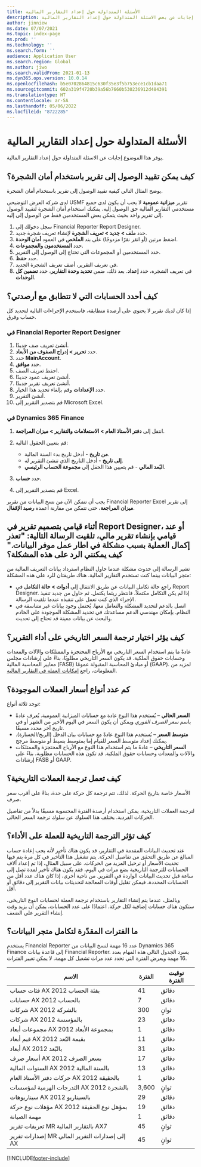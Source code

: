 ```yaml
---
title: الأسئلة المتداولة حول إعداد التقارير المالية
description: يوفر هذا الموضوع إجابات عن بعض الاسئلة المتداولة حول إعداد التقارير المالية.
author: jinniew
ms.date: 07/07/2021
ms.topic: index-page
ms.prod: ''
ms.technology: ''
ms.search.form: ''
audience: Application User
ms.search.region: Global
ms.author: jiwo
ms.search.validFrom: 2021-01-13
ms.dyn365.ops.version: 10.0.14
ms.openlocfilehash: b5e0702864815c630f35e3f5b753ece1cb1daa71
ms.sourcegitcommit: 602a319f4720b39a56b7660b530236912d484391
ms.translationtype: HT
ms.contentlocale: ar-SA
ms.lasthandoff: 05/06/2022
ms.locfileid: "8722285"
---
```

# <a name="financial-reporting-faq"></a>الأسئلة المتداولة حول إعداد التقارير المالية

يوفر هذا الموضوع إجابات عن الاسئلة المتداولة حول إعداد التقارير المالية.

## <a name="how-do-i-restrict-access-to-a-report-by-using-tree-security"></a>كيف يمكن تقييد الوصول إلى تقرير باستخدام أمان الشجرة؟

يوضح المثال التالي كيفية تقييد الوصول إلى تقرير باستخدام أمان الشجرة.

لدى شركه العرض التوضيحي USMF تقرير **ميزانية عمومية** لا يجب أن يكون لدى جميع مستخدمي التقارير المالية حق الوصول إليه. يمكنك استخدام أمان الشجرة لتقييد الوصول إلى تقرير واحد بحيث يتمكن بعض المستخدمين فقط من الوصول إلى إليه.

1. سجل دخولك إلى Financial Reporter Report Designer.
2. حدد **ملف \> جديد \> تعريف الشجرة** لإنشاء تعريف شجرة جديد.
3. اضغط مرتين (أو انقر نقرًا مزدوجًا) على بند **الملخص** في العمود **أمان الوحدة**.
4. حدد **المستخدمون والمجموعات**.
5. حدد المستخدمين أو المجموعات التي تحتاج إلى الوصول إلى التقرير.
6. حدد **حفظ**.
7. في تعريف التقرير، أضف تعريف الشجرة الجديد.
8. في تعريف الشجرة، حدد **إعداد**. بعد ذلك، ضمن **تحديد وحدة التقارير**، حدد **تضمين كل الوحدات**.

## <a name="how-do-i-identify-which-accounts-dont-match-my-balances"></a>كيف أحدد الحسابات التي لا تتطابق مع أرصدتي؟

إذا كان لديك تقرير لا يحتوي على أرصدة متطابقة، فاستخدم الإجراءات التالية لتحديد كل حساب وفرق.

### <a name="in-financial-reporter-report-designer"></a>في Financial Reporter Report Designer

1. أنشئ تعريف صف جديدًا.
2. حدد **تحرير \> إدراج الصفوف من الأبعاد**.
3. حدد **MainAccount**.
4. حدد **موافق**.
5. احفظ تعريف الصف.
6. أنشئ تعريف عمود جديدًا.
7. أنشئ تعريف تقرير جديدًا.
8. حدد **الإعدادات** وقم بإلغاء تحديد هذا الخيار.
9. أنشئ التقرير. 
10. قم بتصدير التقرير إلى Microsoft Excel.

### <a name="in-dynamics-365-finance"></a>في Dynamics 365 Finance

1. انتقل إلى **دفتر الأستاذ العام \> الاستعلامات والتقارير \> ميزان المراجعة**.
2. قم بتعيين الحقول التالية:

    - **من تاريخ** - أدخل تاريخ بدء السنة المالية.
    - **إلى تاريخ** - أدخل التاريخ الذي تنشئ التقرير له.
    - **البُعد المالي** - قم بتعيين هذا الحقل إلى **مجموعة الحساب الرئيسي**.

3. حدد **حساب**.
4. قم بتصدير التقرير إلى Excel.

يجب أن تتمكن الآن من نسخ البيانات من تقرير Financial Reporter Excel إلى تقرير **ميزان المراجعة**، حتى تتمكن من مقارنة أعمدة **رصيد الإقفال**.

## <a name="when-i-design-a-report-in-report-designer-or-when-i-generate-a-financial-report-i-received-the-following-message-the-operation-could-not-be-completed-due-to-a-problem-in-the-data-provider-framework-how-should-i-respond"></a>أثناء قيامي بتصميم تقرير في Report Designer، أو عند قيامي بإنشاء تقرير مالي، تلقيت الرسالة التالية: "تعذر إكمال العملية بسبب مشكلة في اطار عمل موفر البيانات." كيف يمكنني الرد على هذه المشكلة؟

تشير الرسالة إلى حدوث مشكلة عندما حاول النظام استرداد بيانات التعريف المالية من متجر البيانات بينما كنت تستخدم التقارير المالية. هناك طريقتان للرد على هذه المشكلة:

- راجع حالة تكامل البيانات عن طريق الانتقال إلى **أدوات \> حالة التكامل** في Report Designer. إذا لم يكن التكامل مكتملاً، فانتظر ريثما يكتمل. ثم حاول من جديد تنفيذ الإجراء الذي كنت تعمل على تنفيذه عندما تلقيت الرسالة.
- اتصل بالدعم لتحديد المشكلة والتعامل معها. يُحتمل وجود بيانات غير متناسقة في النظام. بإمكان مهندسي الدعم مساعدتك في تحديد المشكلة الموجودة على الخادم والبحث عن بيانات معينة قد تحتاج إلى تحديث.

## <a name="how-does-the-selection-of-historical-rate-translation-affect-report-performance"></a>كيف يؤثر اختيار ترجمة السعر التاريخي على أداء التقرير؟

عادةً ما يتم استخدام السعر التاريخي مع الأرباح المحتجزة والممتلكات والآلات والمعدات وحسابات حقوق الملكية. قد يكون السعر التاريخي مطلوبًا، بناءً على إرشادات مجلس معايير المحاسبة المالية (FASB) أو مبادئ المحاسبة المقبولة عمومًا (GAAP). لمزيد من المعلومات، راجع [إمكانات العملة في التقارير المالية](financial-reporting-currency-capability.md).

## <a name="how-many-types-of-currency-rate-are-there"></a>كم عدد أنواع أسعار العملات الموجودة؟

توجد ثلاثة أنواع:

- **السعر الحالي** – يُستخدم هذا النوع عادة مع حسابات الميزانية العمومية. يُعرف عادةً باسم *سعر الصرف الفوري* ويمكن أن يكون السعر في اليوم الأخير من الشهر أو في تاريخ آخر محدد مسبقًا.
- **متوسط السعر** – يُستخدم هذا النوع عادةً مع حسابات بيان الدخل (الربح/الخسارة). يمكنك إعداد متوسط السعر للقيام إما بمتوسط بسيط أو متوسط مرجح.
- **السعر التاريخي** – عادةً ما يتم استخدام هذا النوع مع الأرباح المحتجزة والممتلكات والآلات والمعدات وحسابات حقوق الملكية. قد تكون هذه الحسابات مطلوبة، بناءً على إرشادات FASB أو GAAP.

## <a name="how-does-historical-currency-translation-work"></a>كيف تعمل ترجمة العملات التاريخية؟

الأسعار خاصة بتاريخ الحركة. لذلك، تتم ترجمة كل حركة على حدة، بناءً على أقرب سعر صرف.

لترجمة العملات التاريخية، يمكن استخدام أرصدة الفترة المحسوبة مسبقًا بدلاً من تفاصيل الحركات الفردية. يختلف هذا السلوك عن سلوك ترجمة السعر الحالي.

## <a name="how-does-historical-currency-translation-affect-performance"></a>كيف تؤثر الترجمة التاريخية للعملة على الأداء؟

عند تحديث البيانات المقدمة في التقارير، قد يكون هناك تأخير لأنه يجب إعادة حساب المبالغ عن طريق التحقق من تفاصيل الحركة. يتم تشغيل هذا التأخير في كل مرة يتم فيها تحديث الأسعار أو ترحيل المزيد من الحركات. على سبيل المثال، إذا تم إعداد آلاف الحسابات للترجمة التاريخية بضع مرات في اليوم، فقد يكون هناك تأخير لمدة تصل إلى ساعة قبل تحديث البيانات الواردة في التقرير. من ناحية أخرى، إذا كان هناك عدد أقل من الحسابات المحددة، فيمكن تقليل أوقات المعالجة لتحديثات بيانات التقرير إلى دقائق أو أقل.

وبالمثل، عندما يتم إنشاء التقارير باستخدام ترجمة العملة لحسابات النوع التاريخي، ستكون هناك حسابات إضافية لكل حركة. اعتمادًا على عدد الحسابات، يمكن أن يزيد وقت إنشاء التقرير على الضعف.

## <a name="what-are-the-estimated-data-mart-integration-intervals"></a>ما الفترات المقدّرة لتكامل متجر البيانات؟

يستخدم Financial Reporter عدد 16 مهمة لنسخ البيانات من Dynamics 365 Finance إلى قاعدة بيانات Financial Reporter. يسرد الجدول التالي هذه المهام بعدد 16 مهمة ويعرض الفترة التي تحدد عدد مرات تشغيل كل مهمة. لا يمكن تغيير الفترات.

| الاسم                                                       | الفترة | توقيت الفترة |
|------------------------------------------------------------|----------|-----------------|
| فئات حساب AX 2012 بفئة الحساب            | 41       | دقائق         |
| حسابات AX 2012 بالحساب                                | 7        | دقائق         |
| شركات AX 2012 بالشركة                               | 300      | ثوانٍ         |
| شركات AX 2012 بالمؤسسة                          | 23       | دقائق         |
| مجموعات أبعاد AX 2012 بمجموعة الأبعاد    | 1        | دقائق         |
| قيم أبعاد AX 2012 بقيمة البُعد                | 11       | دقائق         |
| أبعاد AX 2012 بالبُعد                            | 31       | دقائق         |
| أسعار صرف AX 2012 بسعر الصرف                    | 17       | دقائق         |
| السنوات المالية AX 2012 بالسنة المالية                        | 13       | دقائق         |
| حركات دفتر الأستاذ العام AX 2012 بالحقيقة                | 1        | دقائق         |
| التدرجات الهرمية لمؤسسات AX 2012 بالشجرة                   | 3,600    | ثوانٍ         |
| سيناريوهات AX 2012 بالسيناريو                              | 29       | دقائق         |
| مؤهلات نوع حركة AX 2012 بمؤهل نوع الحقيقة | 19       | دقائق         |
| مهمة الصيانة                                           | 1        | دقائق         |
| تعريفات تقرير MR بالتقارير المالية AX7             | 45       | ثوانٍ         |
| إصدارات تقرير MR إلى إصدارات التقرير المالي AX         | 45       | ثوانٍ         |

[!INCLUDE[footer-include](../../includes/footer-banner.md)]
